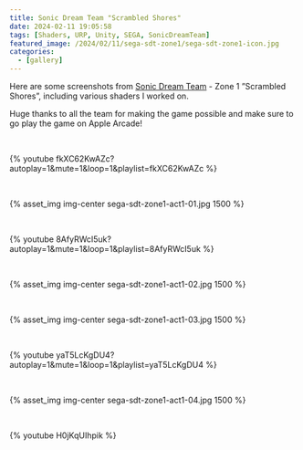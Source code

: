 ```yaml
---
title: Sonic Dream Team "Scrambled Shores"
date: 2024-02-11 19:05:58
tags: [Shaders, URP, Unity, SEGA, SonicDreamTeam]
featured_image: /2024/02/11/sega-sdt-zone1/sega-sdt-zone1-icon.jpg
categories:
  - [gallery]
---
```


Here are some screenshots from [Sonic Dream Team](https://apps.apple.com/us/app/sonic-dream-team/id1609094795) - Zone 1 ”Scrambled Shores”, including various shaders I worked on.

Huge thanks to all the team for making the game possible and make sure to go play the game on Apple Arcade!

<br>

{% youtube fkXC62KwAZc?autoplay=1&mute=1&loop=1&playlist=fkXC62KwAZc %}

<br>

{% asset_img img-center sega-sdt-zone1-act1-01.jpg 1500 %}

<br>

{% youtube 8AfyRWcI5uk?autoplay=1&mute=1&loop=1&playlist=8AfyRWcI5uk %}

<br>

{% asset_img img-center sega-sdt-zone1-act1-02.jpg 1500 %}

<br>

{% asset_img img-center sega-sdt-zone1-act1-03.jpg 1500 %}

<br>

{% youtube yaT5LcKgDU4?autoplay=1&mute=1&loop=1&playlist=yaT5LcKgDU4 %}

<br>

{% asset_img img-center sega-sdt-zone1-act1-04.jpg 1500 %}

<br>

{% youtube H0jKqUIhpik %}
